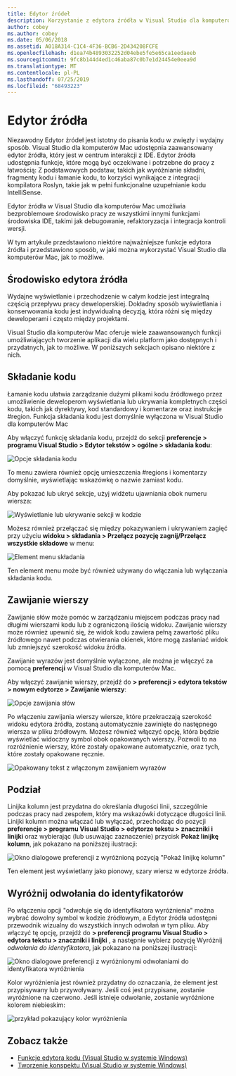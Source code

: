 ```yaml
---
title: Edytor źródeł
description: Korzystanie z edytora źródła w Visual Studio dla komputerów Mac
author: cobey
ms.author: cobey
ms.date: 05/06/2018
ms.assetid: A018A314-C1C4-4F36-BCB6-2D434208FCFE
ms.openlocfilehash: d1ea74b4893032252d04ebe5fe5e65ca1eedaeeb
ms.sourcegitcommit: 9fc8b144d4ed1c46aba87c0b7e1d24454e0eea9d
ms.translationtype: MT
ms.contentlocale: pl-PL
ms.lasthandoff: 07/25/2019
ms.locfileid: "68493223"
---
```

# <a name="source-editor"></a>Edytor źródła

Niezawodny Edytor źródeł jest istotny do pisania kodu w zwięzły i wydajny sposób. Visual Studio dla komputerów Mac udostępnia zaawansowany edytor źródła, który jest w centrum interakcji z IDE. Edytor źródła udostępnia funkcje, które mogą być oczekiwane i potrzebne do pracy z łatwością: Z podstawowych podstaw, takich jak wyróżnianie składni, fragmenty kodu i łamanie kodu, to korzyści wynikające z integracji kompilatora Roslyn, takie jak w pełni funkcjonalne uzupełnianie kodu IntelliSense.

Edytor źródła w Visual Studio dla komputerów Mac umożliwia bezproblemowe środowisko pracy ze wszystkimi innymi funkcjami środowiska IDE, takimi jak debugowanie, refaktoryzacja i integracja kontroli wersji.

W tym artykule przedstawiono niektóre najważniejsze funkcje edytora źródła i przedstawiono sposób, w jaki można wykorzystać Visual Studio dla komputerów Mac, jak to możliwe.

## <a name="the-source-editor-experience"></a>Środowisko edytora źródła

Wydajne wyświetlanie i przechodzenie w całym kodzie jest integralną częścią przepływu pracy deweloperskiej. Dokładny sposób wyświetlania i konserwowania kodu jest indywidualną decyzją, która różni się między deweloperami i często między projektami.

Visual Studio dla komputerów Mac oferuje wiele zaawansowanych funkcji umożliwiających tworzenie aplikacji dla wielu platform jako dostępnych i przydatnych, jak to możliwe. W poniższych sekcjach opisano niektóre z nich.

## <a name="code-folding"></a>Składanie kodu

Łamanie kodu ułatwia zarządzanie dużymi plikami kodu źródłowego przez umożliwienie deweloperom wyświetlania lub ukrywania kompletnych części kodu, takich jak dyrektywy, kod standardowy i komentarze oraz instrukcje #region. Funkcja składania kodu jest domyślnie wyłączona w Visual Studio dla komputerów Mac

Aby włączyć funkcję składania kodu, przejdź do sekcji **preferencje > programu Visual Studio > Edytor tekstów > ogólne > składania kodu**:

![Opcje składania kodu](media/source-neweditor-image1.png)

To menu zawiera również opcję umieszczenia #regions i komentarzy domyślnie, wyświetlając wskazówkę o nazwie zamiast kodu.

Aby pokazać lub ukryć sekcje, użyj widżetu ujawniania obok numeru wiersza:

![Wyświetlanie lub ukrywanie sekcji w kodzie](media/source-neweditor-image2.png)

Możesz również przełączać się między pokazywaniem i ukrywaniem zagięć przy użyciu **widoku > składania > Przełącz pozycję zagnij/Przełącz wszystkie składowe** w menu:

![Element menu składania](media/source-editor-image19.png)

Ten element menu może być również używany do włączania lub wyłączania składania kodu.

## <a name="word-wrap"></a>Zawijanie wierszy

Zawijanie słów może pomóc w zarządzaniu miejscem podczas pracy nad długimi wierszami kodu lub z ograniczoną ilością widoku. Zawijanie wierszy może również upewnić się, że widok kodu zawiera pełną zawartość pliku źródłowego nawet podczas otwierania okienek, które mogą zasłaniać widok lub zmniejszyć szerokość widoku źródła. 

Zawijanie wyrazów jest domyślnie wyłączone, ale można je włączyć za pomocą **preferencji** w Visual Studio dla komputerów Mac. 

Aby włączyć zawijanie wierszy, przejdź do **> preferencji > edytora tekstów > nowym edytorze > Zawijanie wierszy**:

![Opcje zawijania słów](media/source-neweditor-wordwrap1.png)

Po włączeniu zawijania wierszy wiersze, które przekraczają szerokość widoku edytora źródła, zostaną automatycznie zawinięte do następnego wiersza w pliku źródłowym. Możesz również włączyć opcję, która będzie wyświetlać widoczny symbol obok opakowanych wierszy. Pozwoli to na rozróżnienie wierszy, które zostały opakowane automatycznie, oraz tych, które zostały opakowane ręcznie.

![Opakowany tekst z włączonym zawijaniem wyrazów](media/source-neweditor-wordwrap2.png)

## <a name="ruler"></a>Podział

Linijka kolumn jest przydatna do określania długości linii, szczególnie podczas pracy nad zespołem, który ma wskazówki dotyczące długości linii. Linijki kolumn można włączać lub wyłączać, przechodząc do pozycji **preferencje > programu Visual Studio > edytorze tekstu > znaczniki i linijki** oraz wybierając (lub usuwając zaznaczenie) przycisk **Pokaż linijkę kolumn**, jak pokazano na poniższej ilustracji:

![Okno dialogowe preferencji z wyróżnioną pozycją "Pokaż linijkę kolumn"](media/source-editor-image5.png)

 Ten element jest wyświetlany jako pionowy, szary wiersz w edytorze źródła.

## <a name="highlight-identifier-references"></a>Wyróżnij odwołania do identyfikatorów

Po włączeniu opcji "odwołuje się do identyfikatora wyróżnienia" można wybrać dowolny symbol w kodzie źródłowym, a Edytor źródła udostępni przewodnik wizualny do wszystkich innych odwołań w tym pliku. Aby włączyć tę opcję, przejdź do **> preferencji programu Visual Studio > edytora tekstu > znaczniki i linijki** , a następnie wybierz pozycję Wyróżnij _odwołania do identyfikatora_, jak pokazano na poniższej ilustracji:

![Okno dialogowe preferencji z wyróżnionymi odwołaniami do identyfikatora wyróżnienia](media/source-editor-image6.png)

Kolor wyróżnienia jest również przydatny do oznaczania, że element jest przypisywany lub przywoływany. Jeśli coś jest przypisane, zostanie wyróżnione na czerwono. Jeśli istnieje odwołanie, zostanie wyróżnione kolorem niebieskim:

![przykład pokazujący kolor wyróżnienia](media/source-editor-image7.png)

## <a name="see-also"></a>Zobacz także

- [Funkcje edytora kodu (Visual Studio w systemie Windows)](/visualstudio/ide/writing-code-in-the-code-and-text-editor)
- [Tworzenie konspektu (Visual Studio w systemie Windows)](/visualstudio/ide/outlining)
